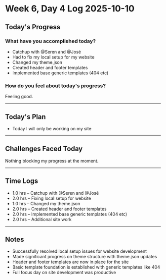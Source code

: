 # Week 6, Day 4 Log 2025-10-10

## Today's Progress

### What have you accomplished today?

-   Catchup with @Seren and @José
-   Had to fix my local setup for my website
-   Changed my theme.json
-   Created header and footer templates
-   Implemented base generic templates (404 etc)

### How do you feel about today's progress?

Feeling good.

---

## Today's Plan

-   Today I will only be working on my site

---

## Challenges Faced Today

Nothing blocking my progress at the moment.

---

## Time Logs

-   1.0 hrs – Catchup with @Seren and @José
-   2.0 hrs – Fixing local setup for website
-   1.0 hrs – Changed my theme.json
-   2.0 hrs – Created header and footer templates
-   2.0 hrs – Implemented base generic templates (404 etc)
-   2.0 hrs – Additional site work

---

## Notes

-   Successfully resolved local setup issues for website development
-   Made significant progress on theme structure with theme.json updates
-   Header and footer templates are now in place for the site
-   Basic template foundation is established with generic templates like 404
-   Full focus day on site development was productive
